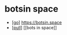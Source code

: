 # botsin space

- [[go]] https://botsin.space
- [[pull]] [[bots in space]]


[//begin]: # "Autogenerated link references for markdown compatibility"
[go]: go "Go"
[pull]: pull "Pull"
[//end]: # "Autogenerated link references"